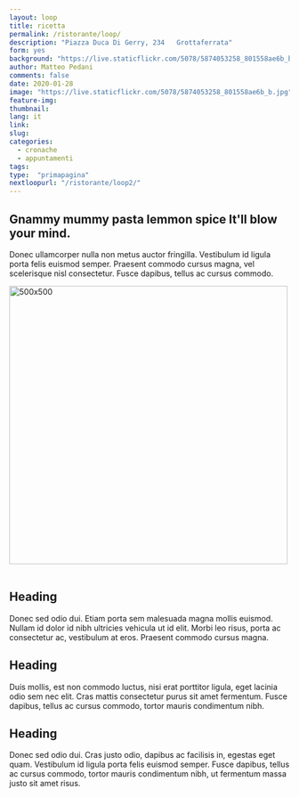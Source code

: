 ```yaml
---
layout: loop
title: ricetta
permalink: /ristorante/loop/
description: "Piazza Duca Di Gerry, 234   Grottaferrata"
form: yes
background: "https://live.staticflickr.com/5078/5874053258_801558ae6b_b.jpg"
author: Matteo Pedani
comments: false
date: 2020-01-28 
image: "https://live.staticflickr.com/5078/5874053258_801558ae6b_b.jpg"
feature-img: 
thumbnail: 
lang: it
link: 
slug: 
categories:
  - cronache
  - appuntamenti
tags:
type:  "primapagina"
nextloopurl: "/ristorante/loop2/"
---
```

<div class="conteiner">
<div class="row featurette">
          <div class="col-md-7">
            <h2 class="featurette-heading">Gnammy mummy pasta lemmon spice <span class="text-muted">It'll blow your mind.</span></h2>
            <p class="lead">Donec ullamcorper nulla non metus auctor fringilla. Vestibulum id ligula porta felis euismod semper. Praesent commodo cursus magna, vel scelerisque nisl consectetur. Fusce dapibus, tellus ac cursus commodo.</p>
          </div>
          <div class="col-md-5">
            <img class="featurette-image img-fluid mx-auto" data-src="holder.js/500x500/auto" alt="500x500" style="width: 500px; " src="{{page.image}}" data-holder-rendered="true">
          </div>
        </div>
     <br>   
<div class="row ">
          <div class="col-lg-4">
            <h2>Heading</h2>
            <p>Donec sed odio dui. Etiam porta sem malesuada magna mollis euismod. Nullam id dolor id nibh ultricies vehicula ut id elit. Morbi leo risus, porta ac consectetur ac, vestibulum at eros. Praesent commodo cursus magna.</p>
          </div>
          <!-- /.col-lg-4 -->
          <div class="col-lg-4">
            <h2>Heading</h2>
            <p>Duis mollis, est non commodo luctus, nisi erat porttitor ligula, eget lacinia odio sem nec elit. Cras mattis consectetur purus sit amet fermentum. Fusce dapibus, tellus ac cursus commodo, tortor mauris condimentum nibh.</p>
          </div>
          <!-- /.col-lg-4 -->
          <div class="col-lg-4">
            <h2>Heading</h2>
            <p>Donec sed odio dui. Cras justo odio, dapibus ac facilisis in, egestas eget quam. Vestibulum id ligula porta felis euismod semper. Fusce dapibus, tellus ac cursus commodo, tortor mauris condimentum nibh, ut fermentum massa justo sit amet risus.</p>
          </div><!-- /.col-lg-4 -->
        </div>

</div>

